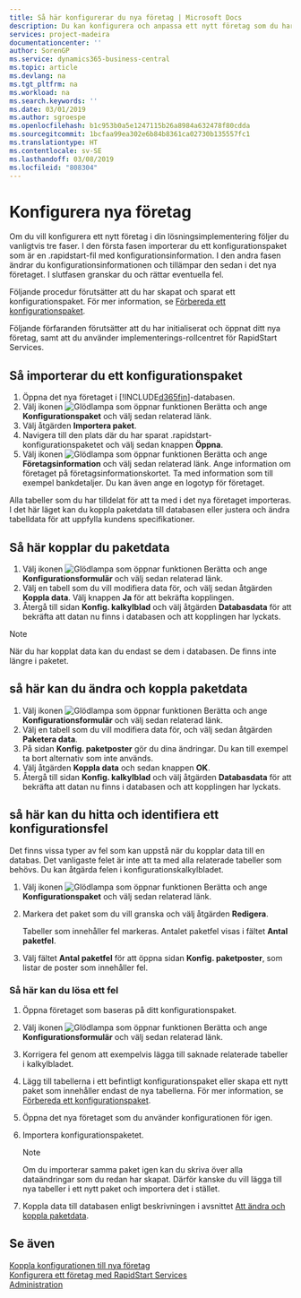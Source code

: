 ```yaml
---
title: Så här konfigurerar du nya företag | Microsoft Docs
description: Du kan konfigurera och anpassa ett nytt företag som du har skapat. Om du vill finjustera implementeringen fortsätter du i tre faser för att slutföra konfigurationen.
services: project-madeira
documentationcenter: ''
author: SorenGP
ms.service: dynamics365-business-central
ms.topic: article
ms.devlang: na
ms.tgt_pltfrm: na
ms.workload: na
ms.search.keywords: ''
ms.date: 03/01/2019
ms.author: sgroespe
ms.openlocfilehash: b1c953b0a5e1247115b26a8984a632478f80cdda
ms.sourcegitcommit: 1bcfaa99ea302e6b84b8361ca02730b135557fc1
ms.translationtype: HT
ms.contentlocale: sv-SE
ms.lasthandoff: 03/08/2019
ms.locfileid: "808304"
---
```

# <a name="configure-new-companies"></a>Konfigurera nya företag
Om du vill konfigurera ett nytt företag i din lösningsimplementering följer du vanligtvis tre faser. I den första fasen importerar du ett konfigurationspaket som är en .rapidstart-fil med konfigurationsinformation. I den andra fasen ändrar du konfigurationsinformationen och tillämpar den sedan i det nya företaget. I slutfasen granskar du och rättar eventuella fel.  

Följande procedur förutsätter att du har skapat och sparat ett konfigurationspaket. För mer information, se [Förbereda ett konfigurationspaket](admin-how-to-prepare-a-configuration-package.md).  

Följande förfaranden förutsätter att du har initialiserat och öppnat ditt nya företag, samt att du använder implementerings-rollcentret för RapidStart Services.

## <a name="to-import-a-configuration-package"></a>Så importerar du ett konfigurationspaket  
1. Öppna det nya företaget i [!INCLUDE[d365fin](includes/d365fin_md.md)]-databasen.  
2. Välj ikonen ![Glödlampa som öppnar funktionen Berätta](media/ui-search/search_small.png "Berätta vad du vill göra") och ange **Konfigurationspaket** och välj sedan relaterad länk.  
3. Välj åtgärden **Importera paket**.  
4. Navigera till den plats där du har sparat .rapidstart-konfigurationspaketet och välj sedan knappen **Öppna**.  
5. Välj ikonen ![Glödlampa som öppnar funktionen Berätta](media/ui-search/search_small.png "Berätta vad du vill göra") och ange **Företagsinformation** och välj sedan relaterad länk. Ange information om företaget på företagsinformationskortet. Ta med information som till exempel bankdetaljer. Du kan även ange en logotyp för företaget.  

Alla tabeller som du har tilldelat för att ta med i det nya företaget importeras. I det här läget kan du koppla paketdata till databasen eller justera och ändra tabelldata för att uppfylla kundens specifikationer.  

## <a name="to-apply-package-data"></a>Så här kopplar du paketdata  
1. Välj ikonen ![Glödlampa som öppnar funktionen Berätta](media/ui-search/search_small.png "Berätta vad du vill göra") och ange **Konfigurationsformulär** och välj sedan relaterad länk.  
2. Välj en tabell som du vill modifiera data för, och välj sedan åtgärden **Koppla data**. Välj knappen **Ja** för att bekräfta kopplingen.
3. Återgå till sidan **Konfig. kalkylblad** och välj åtgärden **Databasdata** för att bekräfta att datan nu finns i databasen och att kopplingen har lyckats.  

> [!NOTE]  
>  När du har kopplat data kan du endast se dem i databasen. De finns inte längre i paketet.  

## <a name="to-modify-and-apply-package-data"></a>så här kan du ändra och koppla paketdata  
1. Välj ikonen ![Glödlampa som öppnar funktionen Berätta](media/ui-search/search_small.png "Berätta vad du vill göra") och ange **Konfigurationsformulär** och välj sedan relaterad länk.  
2. Välj en tabell som du vill modifiera data för, och välj sedan åtgärden **Paketera data**.  
3. På sidan **Konfig. paketposter** gör du dina ändringar. Du kan till exempel ta bort alternativ som inte används.  
4. Välj åtgärden **Koppla data** och sedan knappen **OK**.  
5. Återgå till sidan **Konfig. kalkylblad** och välj åtgärden **Databasdata** för att bekräfta att datan nu finns i databasen och att kopplingen har lyckats.  

## <a name="to-locate-and-identify-a-configuration-error"></a>så här kan du hitta och identifiera ett konfigurationsfel  
Det finns vissa typer av fel som kan uppstå när du kopplar data till en databas. Det vanligaste felet är inte att ta med alla relaterade tabeller som behövs. Du kan åtgärda felen i konfigurationskalkylbladet.

1. Välj ikonen ![Glödlampa som öppnar funktionen Berätta](media/ui-search/search_small.png "Berätta vad du vill göra") och ange **Konfigurationspaket** och välj sedan relaterad länk.  
2. Markera det paket som du vill granska och välj åtgärden **Redigera**.  

    Tabeller som innehåller fel markeras. Antalet paketfel visas i fältet **Antal paketfel**.  

3. Välj fältet **Antal paketfel** för att öppna sidan **Konfig. paketposter**, som listar de poster som innehåller fel.  

### <a name="to-fix-an-error"></a>Så här kan du lösa ett fel  
1. Öppna företaget som baseras på ditt konfigurationspaket.  
2. Välj ikonen ![Glödlampa som öppnar funktionen Berätta](media/ui-search/search_small.png "Berätta vad du vill göra") och ange **Konfigurationsformulär** och välj sedan relaterad länk.  
3. Korrigera fel genom att exempelvis lägga till saknade relaterade tabeller i kalkylbladet.  
4. Lägg till tabellerna i ett befintligt konfigurationspaket eller skapa ett nytt paket som innehåller endast de nya tabellerna. För mer information, se [Förbereda ett konfigurationspaket](admin-how-to-prepare-a-configuration-package.md).  
5. Öppna det nya företaget som du använder konfigurationen för igen.  
6. Importera konfigurationspaketet.  

    > [!NOTE]  
    >  Om du importerar samma paket igen kan du skriva över alla dataändringar som du redan har skapat. Därför kanske du vill lägga till nya tabeller i ett nytt paket och importera det i stället.  

7. Koppla data till databasen enligt beskrivningen i avsnittet [Att ändra och koppla paketdata](admin-how-to-configure-new-companies.md#to-modify-and-apply-package-data).

## <a name="see-also"></a>Se även  
[Koppla konfigurationen till nya företag](admin-apply-configuration-to-new-companies.md)  
[Konfigurera ett företag med RapidStart Services](admin-set-up-a-company-with-rapidstart.md)  
[Administration](admin-setup-and-administration.md)

